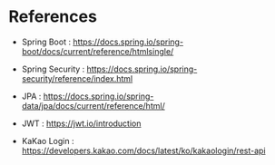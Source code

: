# References

- Spring Boot : https://docs.spring.io/spring-boot/docs/current/reference/htmlsingle/

- Spring Security : https://docs.spring.io/spring-security/reference/index.html

- JPA : https://docs.spring.io/spring-data/jpa/docs/current/reference/html/

- JWT : https://jwt.io/introduction

- KaKao Login : https://developers.kakao.com/docs/latest/ko/kakaologin/rest-api
